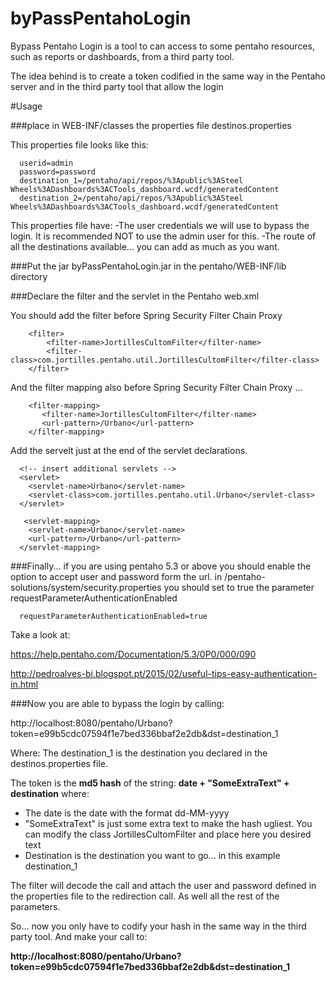 # byPassPentahoLogin


Bypass Pentaho Login is a tool to can access to some pentaho resources, such as reports or dashboards, from a third party tool.

The idea behind is to create a token codified in the same way in the Pentaho  server and in the third party tool that allow the login


#Usage

###place in WEB-INF/classes the properties file destinos.properties

This properties file looks like this:
```
  userid=admin
  password=password
  destination_1=/pentaho/api/repos/%3Apublic%3ASteel Wheels%3ADashboards%3ACTools_dashboard.wcdf/generatedContent
  destination_2=/pentaho/api/repos/%3Apublic%3ASteel Wheels%3ADashboards%3ACTools_dashboard.wcdf/generatedContent
```

This properties file have:
-The user credentials we will use to bypass the login. It is recommended  NOT to use the admin user for this.
-The route of all the destinations available... you can add as much as you want.


###Put the jar byPassPentahoLogin.jar in the pentaho/WEB-INF/lib directory 


###Declare the filter and the servlet in the Pentaho web.xml

You should add the filter before Spring Security Filter Chain Proxy
```
	<filter>
		<filter-name>JortillesCultomFilter</filter-name>
		<filter-class>com.jortilles.pentaho.util.JortillesCultomFilter</filter-class>
	</filter>
```
And the filter mapping also before Spring Security Filter Chain Proxy ...

```
    <filter-mapping>
	   <filter-name>JortillesCultomFilter</filter-name>
	   <url-pattern>/Urbano</url-pattern>
	</filter-mapping>
```

Add the servelt just at the end of the servlet declarations.
```
  <!-- insert additional servlets -->
  <servlet>
    <servlet-name>Urbano</servlet-name>
    <servlet-class>com.jortilles.pentaho.util.Urbano</servlet-class>
  </servlet>
  
   <servlet-mapping>
    <servlet-name>Urbano</servlet-name>
    <url-pattern>/Urbano</url-pattern>
  </servlet-mapping>
```


###Finally...
if you are using pentaho 5.3 or above you should  enable the option to accept user and password form the url. in /pentaho-solutions/system/security.properties you should set to true the parameter requestParameterAuthenticationEnabled

```
  requestParameterAuthenticationEnabled=true
```

Take a look at:
  
  https://help.pentaho.com/Documentation/5.3/0P0/000/090
  
  http://pedroalves-bi.blogspot.pt/2015/02/useful-tips-easy-authentication-in.html



###Now you are able to bypass the login by calling:


  http://localhost:8080/pentaho/Urbano?token=e99b5cdc07594f1e7bed336bbaf2e2db&dst=destination_1


Where: 
 The destination_1 is the destination you declared in the destinos.properties file.
 
 The token is the __md5 hash__   of the string:   __date + "SomeExtraText" + destination__  where:
* The date is the date with the format dd-MM-yyyy
* "SomeExtraText" is just some extra text to make the hash ugliest. You can modify the class JortillesCultomFilter and place here you desired  text
* Destination is the destination you want to go... in this example destination_1
    

The filter will decode the call and attach the user and password defined in the properties file to the redirection call. As well all the rest of the parameters.

So... now you only have to codify your hash in the same way in the third party tool.  And make your call to:

**http://localhost:8080/pentaho/Urbano?token=e99b5cdc07594f1e7bed336bbaf2e2db&dst=destination_1**


